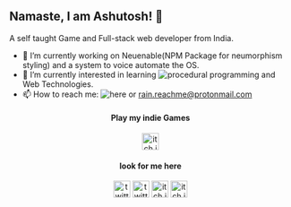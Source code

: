 ## Namaste, I am Ashutosh! 🙏

<!-- <img alt="spounchbob" src="https://media.giphy.com/media/xUPJPq18YHwSFidW8g/giphy.gif" width="101" height="101" /> -->

A self taught Game and Full-stack web developer from India.

<!---
![image](https://user-images.githubusercontent.com/66784253/109853038-7757da80-7c7b-11eb-9112-f739916dbc77.png)
**rain-kun/rain-kun** is a ✨ _special_ ✨ repository because its `README.md` (this file) appears on your GitHub profile.
Here are some ideas to get you started:
-->
- 🔭 I’m currently working on Neuenable(NPM Package for neumorphism styling) and a system to voice automate the OS.
- 🌱 I’m currently interested in learning ![procedural programming](https://github.com/rain-kun/procedural-life) and Web Technologies.
- 📫 How to reach me: ![here](https://github.com/rain-kun/rain-kun/issues) or rain.reachme@protonmail.com
<!--- 😄 Pronouns: ...
- ⚡ Fun fact: ...
-->

<h4 align="center">Play my indie Games</h4>
<p align="center">
  <a align="center" href="https://rainxdev.itch.io/"><img alt="itch.io" src="https://github.com/rain-kun/rain-kun/blob/main/elements/itch.io.png"    width="30" height="30" /></a>
</p>
<h4 align="center">look for me here</h4>
<p align="center">
  <a href="https://twitter.com/rainxcat1/"><img alt="twitter" src="https://github.com/rain-kun/rain-kun/blob/main/elements/twitter.png" width="30" height="30" /></a>
  <a href="https://www.youtube.com/channel/UCZl5Gy9LmY6B2XQtL8QeKvQ"><img alt="twitter" src="https://github.com/rain-kun/rain-kun/blob/main/elements/youtube.png" width="30" height="30" /></a>
  <a href="https://www.instagram.com/rainx_cat/"><img alt="itch.io" src="https://github.com/rain-kun/rain-kun/blob/main/elements/instagram.png" width="30" height="30" /></a>
  <a href="https://stackoverflow.com/users/13508049/rain/"><img alt="itch.io" src="https://github.com/rain-kun/rain-kun/blob/main/elements/stackoverflow.png" width="30" height="30" /></a>
</p>
<br>
<!-- <p align="center">
  <img alt="itch.io" src="https://github-readme-stats.vercel.app/api?username=rain-kun&count_private=true&show_icons=true&theme=tokyonight" width="400" height="200" /> -->
<!--   <img alt="itch.io" src="https://github-readme-stats.vercel.app/api/top-langs/?username=rain-kun&layout=compact&show_icons=true&theme=tokyonight" width="400" height="200" /> -->
</p>

<!--![rain kun GitHub stats](https://github-readme-stats.vercel.app/api?username=rain-kun&count_private=true&show_icons=true&theme=tokyonight)
![Top Langs](https://github-readme-stats.vercel.app/api/top-langs/?username=rain-kun&layout=compact&show_icons=true&theme=tokyonight) -->
